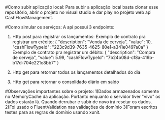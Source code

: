 #Como subir aplicação local:
Para subir a aplicação local basta clonar esse repositório, abrir o projeto no visual studio e dar play no projeto web api CashFlowManagement.

#Como simular os serviços:
A api possui 3 endpoints:

1) Http post para registrar os lançamentos:
Exemplo de contrato pra registrar um crédito:
{
  "description": "Venda de cerveja",
  "value": 10,
  "cashFlowTypeId": "223c9d39-7635-4625-80e1-a341e0497a0a"
}
Exemplo de contrato pra registrar um débito:
{
  "description": "Compra de cerveja",
  "value": 5.99,
  "cashFlowTypeId": "7b24b08d-c18a-416b-b17d-704e221c8bb7"
}

2) Http get para retornar todos os lançamentos detalhados do dia

3) Http get para retornar o consolidado diário em saldo


#Observações importantes sobre o projeto:
1)Dados armazenados somente no MemoryCache da aplicação. Portanto enquanto o servidor tiver "vivo" os dados estarão lá. Quando derrubar e subir de novo irá resetar os dados.
2)Foi usado o FluentValidation nas validações de domínio
3)Foram escritos testes para as regras de domínio usando xunit.